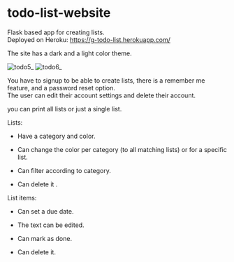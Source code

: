# todo-list-website
Flask based app for creating lists.  
Deployed on Heroku: https://g-todo-list.herokuapp.com/

The site has a dark and a light color theme. 

![todo5_](https://user-images.githubusercontent.com/94202654/162575412-8bb2e957-ce6d-493e-a0fe-fd55f12fb089.png)
![todo6_](https://user-images.githubusercontent.com/94202654/162575414-f6ec8beb-ff8c-4eac-b3bf-ffe68a61e2be.png)

You have to signup to be able to create lists, there is a remember me feature, and a password reset option.  
The user can edit their account settings and delete their account. 

you can print all lists or just a single list.  

Lists:
  * Have a category and color.

  * Can change the color per category (to all matching lists) or for a specific list.

  * Can filter according to category.

  * Can delete it .

List items:

  * Can set a due date.

  * The text can be edited.

  * Can mark as done.

  * Can delete it.

